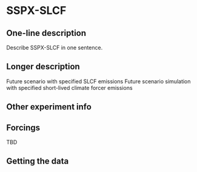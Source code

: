 <!--- This file contains a number of sections -->
<!--- They are bounded by comments like this -->
<!--- Do not edit these sections by hand -->
<!--- Start title -->
# SSPX-SLCF
<!--- End title -->

## One-line description

<!--- Start one-line-description -->
Describe SSPX-SLCF in one sentence.
<!--- End one-line-description -->

## Longer description

<!--- Start longer-description -->
Future scenario with specified SLCF emissions
 Future scenario simulation with specified short-lived climate forcer emissions
<!--- End longer-description -->

## Other experiment info

<!--- Start other-experiment-info -->
<!--- End other-experiment-info -->

## Forcings

<!--- Start forcings -->
TBD
<!--- End forcings -->

## Getting the data

<!--- TODO: auto-generate this -->
